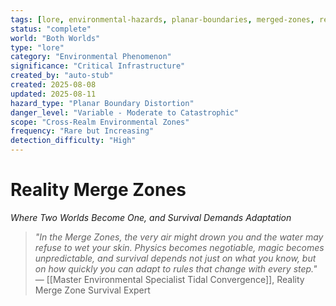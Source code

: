 ```yaml
---
tags: [lore, environmental-hazards, planar-boundaries, merged-zones, reality-distortion, dimensional-bleed, aquabyssos, aethermoor, survival-challenges, magical-phenomena]
status: "complete"
world: "Both Worlds"
type: "lore"
category: "Environmental Phenomenon"
significance: "Critical Infrastructure"
created_by: "auto-stub"
created: 2025-08-08
updated: 2025-08-11
hazard_type: "Planar Boundary Distortion"
danger_level: "Variable - Moderate to Catastrophic"
scope: "Cross-Realm Environmental Zones"
frequency: "Rare but Increasing"
detection_difficulty: "High"
---
```


# Reality Merge Zones
*Where Two Worlds Become One, and Survival Demands Adaptation*

> *"In the Merge Zones, the very air might drown you and the water may refuse to wet your skin. Physics becomes negotiable, magic becomes unpredictable, and survival depends not just on what you know, but on how quickly you can adapt to rules that change with every step."*
> — [[Master Environmental Specialist Tidal Convergence]], Reality Merge Zone Survival Expert
